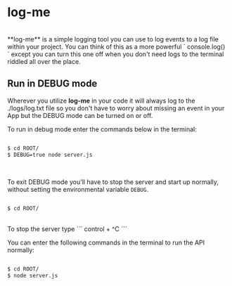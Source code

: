 # log-me
</br>
**log-me** is a simple logging tool you can use to log events to a log file within your project. You can think of this as a more powerful ` console.log() ` except you can turn this one off when you don't need logs to the terminal riddled all over the place.
</br>



## Run in **DEBUG** mode

Wherever you utilize **log-me** in your code it will always log to the ./logs/log.txt file so you don't have to worry about missing an event in your App but the DEBUG mode can be turned on or off.
</br>

To run in debug mode enter the commands below in the terminal:

```bash

$ cd ROOT/
$ DEBUG=true node server.js

```
</br>

To exit DEBUG mode you'll have to stop the server and start up normally, without setting the environmental variable ``` DEBUG ```.
</br>
```bash

$ cd ROOT/

```
</br>
To stop the server type ``` control + ^C ```
</br>

You can enter the following commands in the terminal to run the API normally:
```bash

$ cd ROOT/
$ node server.js

```
</br>
